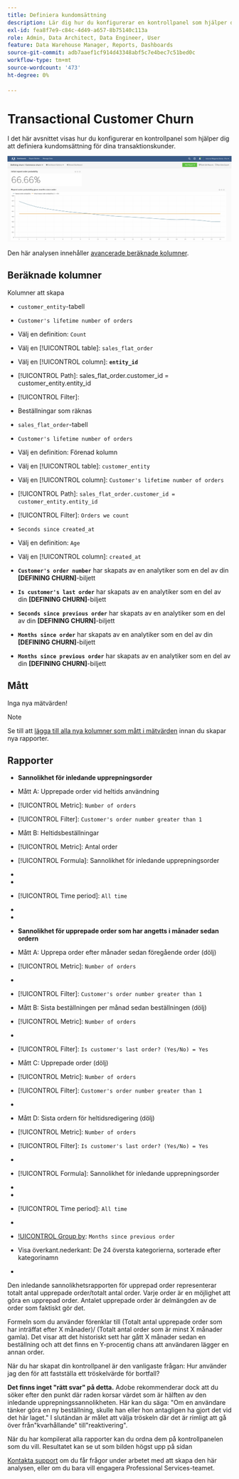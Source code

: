 ```yaml
---
title: Definiera kundomsättning
description: Lär dig hur du konfigurerar en kontrollpanel som hjälper dig att definiera kundomsättning för dina transaktionskunder.
exl-id: fea8f7e9-c84c-4d49-a657-8b75140c113a
role: Admin, Data Architect, Data Engineer, User
feature: Data Warehouse Manager, Reports, Dashboards
source-git-commit: adb7aaef1cf914d43348abf5c7e4bec7c51bed0c
workflow-type: tm+mt
source-wordcount: '473'
ht-degree: 0%

---
```


# Transactional Customer Churn

I det här avsnittet visas hur du konfigurerar en kontrollpanel som hjälper dig att definiera kundomsättning för dina transaktionskunder.

![](../../assets/churn-deashboard.png)

Den här analysen innehåller [avancerade beräknade kolumner](../data-warehouse-mgr/adv-calc-columns.md).

## Beräknade kolumner

Kolumner att skapa

* `customer_entity`-tabell
* `Customer's lifetime number of orders`
* Välj en definition: `Count`
* Välj en [!UICONTROL table]: `sales_flat_order`
* Välj en [!UICONTROL column]: **`entity_id`**
* [!UICONTROL Path]: sales_flat_order.customer_id = customer_entity.entity_id
* [!UICONTROL Filter]:
* Beställningar som räknas

* `sales_flat_order`-tabell
* `Customer's lifetime number of orders`
* Välj en definition: Förenad kolumn
* Välj en [!UICONTROL table]: `customer_entity`
* Välj en [!UICONTROL column]: `Customer's lifetime number of orders`
* [!UICONTROL Path]: `sales_flat_order.customer_id = customer_entity.entity_id`
* [!UICONTROL Filter]: `Orders we count`

* `Seconds since created_at`
* Välj en definition: `Age`
* Välj en [!UICONTROL column]: `created_at`

* **`Customer's order number`** har skapats av en analytiker som en del av din **[DEFINING CHURN]**-biljett
* **`Is customer's last order`** har skapats av en analytiker som en del av din **[DEFINING CHURN]**-biljett
* **`Seconds since previous order`** har skapats av en analytiker som en del av din **[DEFINING CHURN]**-biljett
* **`Months since order`** har skapats av en analytiker som en del av din **[DEFINING CHURN]**-biljett
* **`Months since previous order`** har skapats av en analytiker som en del av din **[DEFINING CHURN]**-biljett

## Mått

Inga nya mätvärden!

>[!NOTE]
>
>Se till att [lägga till alla nya kolumner som mått i mätvärden](../data-warehouse-mgr/manage-data-dimensions-metrics.md) innan du skapar nya rapporter.

## Rapporter

* **Sannolikhet för inledande upprepningsorder**
* Mått A: Upprepade order vid heltids användning
* [!UICONTROL Metric]: `Number of orders`
* [!UICONTROL Filter]: `Customer's order number greater than 1`

* Mått B: Heltidsbeställningar
* [!UICONTROL Metric]: Antal order

* [!UICONTROL Formula]: Sannolikhet för inledande upprepningsorder
* 
  [!UICONTROL-formel]: `A/B`
* 
  [!UICONTROL Format]: `Percent`

* [!UICONTROL Time period]: `All time`
* 
  [!UICONTROL Interval]: `None`
* 
  [!UICONTROL Chart type]: `Scalar`

* **Sannolikhet för upprepade order som har angetts i månader sedan ordern**
* Mått A: Upprepa order efter månader sedan föregående order (dölj)
* [!UICONTROL Metric]: `Number of orders`
* 
  [!UICONTROL Perspective]: `Cumulative`
* [!UICONTROL Filter]: `Customer's order number greater than 1`

* Mått B: Sista beställningen per månad sedan beställningen (dölj)
* [!UICONTROL Metric]: `Number of orders`
* 
  [!UICONTROL Perspective]: `Cumulative`
* [!UICONTROL Filter]: `Is customer's last order? (Yes/No) = Yes`

* Mått C: Upprepade order (dölj)
* [!UICONTROL Metric]: `Number of orders`
* [!UICONTROL Filter]: `Customer's order number greater than 1`

* 
  [!UICONTROL Group by]: `Independent`

* Mått D: Sista ordern för heltidsredigering (dölj)
* [!UICONTROL Metric]: `Number of orders`
* [!UICONTROL Filter]: `Is customer's last order? (Yes/No) = Yes`

* 
  [!UICONTROL Group by]: `Independent`

* [!UICONTROL Formula]: Sannolikhet för inledande upprepningsorder
* 
  [!UICONTROL-formel]: `(C-A)/(C+D-A-B)`
* 
  [!UICONTROL Format]: `Percent`

* [!UICONTROL Time period]: `All time`
* 
  [!UICONTROL Interval]: `None`
* [!UICONTROL Group by]: `Months since previous order`
* Visa överkant.nederkant: De 24 översta kategorierna, sorterade efter kategorinamn

* 
  [!UICONTROL Chart type]: `Line`

Den inledande sannolikhetsrapporten för upprepad order representerar totalt antal upprepade order/totalt antal order. Varje order är en möjlighet att göra en upprepad order. Antalet upprepade order är delmängden av de order som faktiskt gör det.

Formeln som du använder förenklar till (Totalt antal upprepade order som har inträffat efter X månader)/ (Totalt antal order som är minst X månader gamla). Det visar att det historiskt sett har gått X månader sedan en beställning och att det finns en Y-procentig chans att användaren lägger en annan order.

När du har skapat din kontrollpanel är den vanligaste frågan: Hur använder jag den för att fastställa ett tröskelvärde för bortfall?

**Det finns inget &quot;rätt svar&quot; på detta.** Adobe rekommenderar dock att du söker efter den punkt där raden korsar värdet som är hälften av den inledande upprepningssannolikheten. Här kan du säga: &quot;Om en användare tänker göra en ny beställning, skulle han eller hon antagligen ha gjort det vid det här laget.&quot; I slutändan är målet att välja tröskeln där det är rimligt att gå över från&quot;kvarhållande&quot; till&quot;reaktivering&quot;.

När du har kompilerat alla rapporter kan du ordna dem på kontrollpanelen som du vill. Resultatet kan se ut som bilden högst upp på sidan

[Kontakta support](https://experienceleague.adobe.com/docs/commerce-knowledge-base/kb/troubleshooting/miscellaneous/mbi-service-policies.html) om du får frågor under arbetet med att skapa den här analysen, eller om du bara vill engagera Professional Services-teamet.

